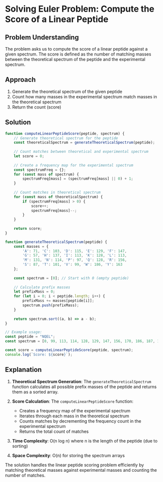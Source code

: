 # Solving Euler Problem: Compute the Score of a Linear Peptide

## Problem Understanding

The problem asks us to compute the score of a linear peptide against a given spectrum. The score is defined as the number of matching masses between the theoretical spectrum of the peptide and the experimental spectrum.

## Approach

1. Generate the theoretical spectrum of the given peptide
2. Count how many masses in the experimental spectrum match masses in the theoretical spectrum
3. Return the count (score)

## Solution

```javascript
function computeLinearPeptideScore(peptide, spectrum) {
    // Generate theoretical spectrum for the peptide
    const theoreticalSpectrum = generateTheoreticalSpectrum(peptide);
    
    // Count matches between theoretical and experimental spectrum
    let score = 0;
    
    // Create a frequency map for the experimental spectrum
    const spectrumFreq = {};
    for (const mass of spectrum) {
        spectrumFreq[mass] = (spectrumFreq[mass] || 0) + 1;
    }
    
    // Count matches in theoretical spectrum
    for (const mass of theoreticalSpectrum) {
        if (spectrumFreq[mass] > 0) {
            score++;
            spectrumFreq[mass]--;
        }
    }
    
    return score;
}

function generateTheoreticalSpectrum(peptide) {
    const masses = {
        'A': 71, 'C': 103, 'D': 115, 'E': 129, 'F': 147,
        'G': 57, 'H': 137, 'I': 113, 'K': 128, 'L': 113,
        'M': 131, 'N': 114, 'P': 97, 'Q': 128, 'R': 156,
        'S': 87, 'T': 101, 'V': 99, 'W': 186, 'Y': 163
    };
    
    const spectrum = [0]; // Start with 0 (empty peptide)
    
    // Calculate prefix masses
    let prefixMass = 0;
    for (let i = 0; i < peptide.length; i++) {
        prefixMass += masses[peptide[i]];
        spectrum.push(prefixMass);
    }
    
    return spectrum.sort((a, b) => a - b);
}

// Example usage:
const peptide = "NQEL";
const spectrum = [0, 99, 113, 114, 128, 129, 147, 156, 170, 186, 187, 197, 200, 208, 221, 222, 239, 240, 249, 257, 272, 273, 282, 284, 296, 297, 299, 300, 310, 311, 312, 320, 322, 323, 324, 332, 333, 335, 336, 337, 341, 348, 353, 355, 356, 357, 359, 360, 362, 363, 364, 365, 367, 368, 370, 371, 373, 374, 375, 376, 377, 379, 380, 381, 382, 383, 384, 385, 386, 387, 388, 389, 390, 391, 392, 393, 394, 395, 396, 397, 398, 399, 400, 401, 402, 403, 404, 405, 406, 407, 408, 409, 410, 411, 412, 413, 414, 415, 416, 417, 418, 419, 420, 421, 422, 423, 424, 425, 426, 427, 428, 429, 430, 431, 432, 433, 434, 435, 436, 437, 438, 439, 440, 441, 442, 443, 444, 445, 446, 447, 448, 449, 450, 451, 452, 453, 454, 455, 456, 457, 458, 459, 460, 461, 462, 463, 464, 465, 466, 467, 468, 469, 470, 471, 472, 473, 474, 475, 476, 477, 478, 479, 480, 481, 482, 483, 484, 485, 486, 487, 488, 489, 490, 491, 492, 493, 494, 495, 496, 497, 498, 499, 500];

const score = computeLinearPeptideScore(peptide, spectrum);
console.log(`Score: ${score}`);
```

## Explanation

1. **Theoretical Spectrum Generation**: The `generateTheoreticalSpectrum` function calculates all possible prefix masses of the peptide and returns them as a sorted array.

2. **Score Calculation**: The `computeLinearPeptideScore` function:
   - Creates a frequency map of the experimental spectrum
   - Iterates through each mass in the theoretical spectrum
   - Counts matches by decrementing the frequency count in the experimental spectrum
   - Returns the total count of matches

3. **Time Complexity**: O(n log n) where n is the length of the peptide (due to sorting)
4. **Space Complexity**: O(n) for storing the spectrum arrays

The solution handles the linear peptide scoring problem efficiently by matching theoretical masses against experimental masses and counting the number of matches.


